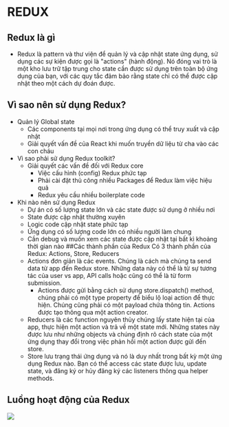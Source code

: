 # REDUX
## Redux là gì 
- Redux là pattern và thư viện để quản lý và cập nhật state ứng dụng, sử dụng các sự kiện được gọi là "actions" (hành động). Nó đóng vai trò là một kho lưu trữ tập trung cho state cần được sử dụng trên toàn bộ ứng dụng của bạn, với các quy tắc đảm bảo rằng state chỉ có thể được cập nhật theo một cách dự đoán được.
## Vì sao nên sử dụng Redux? 
- Quản lý Global state 
    - Các components tại mọi nơi trong ứng dụng có thể truy xuất và cập nhật
    - Giải quyết vấn đề của React khi muốn truyền dữ liệu từ cha vào các con cháu
- Vì sao phải sử dụng Redux toolkit?
    - Giải quyết các vấn đề đối với Redux core
        - Việc cấu hình (config) Redux phức tạp
        - Phải cài đặt thủ công nhiều Packages để Redux làm việc hiệu quả
        - Redux yêu cầu nhiều boilerplate code
- Khi nào nên sử dụng Redux
    - Dự án có số lượng state lớn và các state được sử dụng ở nhiều nơi
    - State được cập nhật thường xuyên 
    - Logic code cập nhật state phức tạp 
    - Ứng dụng có số lượng code lớn có nhiều người làm chung 
    - Cần debug và muốn xem các state được cập nhật tại bất kì khoảng thời gian nào
##Các thành phần của Redux
    Có 3 thành phần của Redux: Actions, Store, Reducers
    - Actions đơn giản là các events. Chúng là cách mà chúng ta send data từ app đến Redux store. Những data này có thể là từ sự tương tác của user vs app, API calls hoặc cũng có thể là từ form submission.
        - Actions được gửi bằng cách sử dụng store.dispatch() method, chúng phải có một type property để biểu lộ loại action để thực hiện. Chúng cũng phải có một payload chứa thông tin. Actions được tạo thông qua một action creator.
    - Reducers là các function nguyên thủy chúng lấy state hiện tại của app, thực hiện một action và trả về một state mới. Những states này được lưu như những objects và chúng định rõ cách state của một ứng dụng thay đổi trong việc phản hồi một action được gửi đến store.
    - Store lưu trạng thái ứng dụng và nó là duy nhất trong bất kỳ một ứng dụng Redux nào. Bạn có thể access các state được lưu, update state, và đăng ký or hủy đăng ký các listeners thông qua helper methods.

## Luồng hoạt động của Redux 
![](https://images.viblo.asia/3eca7a19-82be-4c9f-8bfc-cbeac838106b.png)
